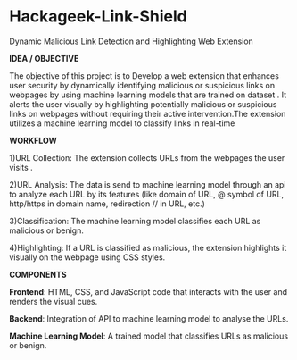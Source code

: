 # Hackageek-Link-Shield
Dynamic Malicious Link Detection and Highlighting Web Extension

**IDEA / OBJECTIVE**

The objective of this project is to Develop a web extension that enhances user security by dynamically identifying malicious or suspicious links on webpages by using machine learning models that are trained on dataset . It alerts the user visually by highlighting potentially malicious or suspicious links on webpages  without requiring their active intervention.The extension utilizes a machine learning model to classify links in real-time

**WORKFLOW** 

1)URL Collection: The extension collects URLs from the webpages the user visits .

2)URL Analysis: The data is send to machine learning model through an api to analyze each URL by its features (like domain of URL, @ symbol of URL, http/https in domain name, redirection // in URL, etc.)

3)Classification: The machine learning model classifies each URL as malicious or benign.

4)Highlighting: If a URL is classified as malicious, the extension highlights it visually on the webpage using CSS styles.


**COMPONENTS**

**Frontend**: HTML, CSS, and JavaScript code that interacts with the user and renders the visual cues.

**Backend**: Integration of API to machine learning model to analyse the URLs.

**Machine Learning Model**: A trained model that classifies URLs as malicious or benign.
